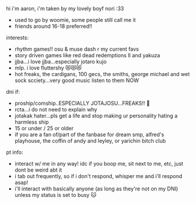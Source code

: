 hi i'm aaron, i'm taken by my lovely boyf nori :33 
- used to go by woomie, some people still call me it
- friends around 16-18 preferred!! 

interests:
- rhythm games!! osu & muse dash r my current favs
- story driven games like red dead redemptions II and yakuza
- jjba...i love jjba...especially jotaro kujo
- mlp. i love fluttershy 😻😻😻
- hot freaks, the cardigans, 100 gecs, the smiths, george michael and wet sock scciety...very good music listen to them NOW

dni if:
- proship/comship..ESPECIALLY JOTAJOSU...FREAKS!! 🤮
- rcta...i do not need to explain why
- jotakak hater...pls get a life and stop making ur personality hating a harmless ship
- 15 or under / 25 or older
- if you are a fan of/part of the fanbase for dream smp, alfred's playhouse, the coffin of andy and leyley, or yarichin bitch club

pt info:
- interact w/ me in any way! idc if you boop me, sit next to me, etc, just dont be weird abt it
- i tab out frequently, so if i don't respond, whisper me and i'll respond asap!
- i'll interact with basically anyone (as long as they're not on my DNI) unless my status is set to busy 🐱
